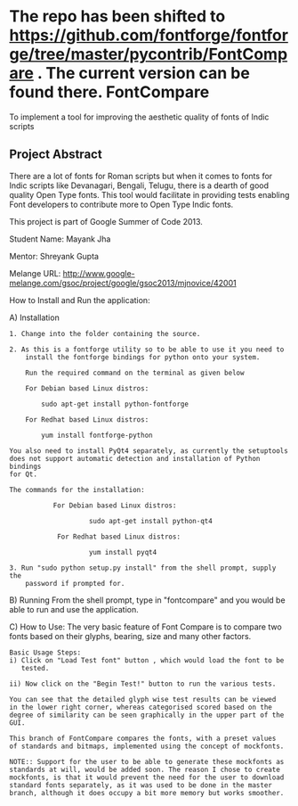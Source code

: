 The repo has been shifted to https://github.com/fontforge/fontforge/tree/master/pycontrib/FontCompare .
The current version can be found there.
FontCompare
===========

To implement a tool for improving the aesthetic quality of fonts of Indic scripts

Project Abstract
----------------

There are a lot of fonts for Roman scripts but when it comes to fonts for Indic scripts like Devanagari, Bengali, Telugu, there is a dearth of good quality Open Type fonts. This tool would facilitate in providing tests enabling Font developers to contribute more to Open Type Indic fonts.

This project is part of Google Summer of Code 2013.

Student Name: Mayank Jha

Mentor: Shreyank Gupta

Melange URL: http://www.google-melange.com/gsoc/project/google/gsoc2013/mjnovice/42001

How to Install and Run the application: 

A) Installation

    1. Change into the folder containing the source. 

    2. As this is a fontforge utility so to be able to use it you need to
		install the fontforge bindings for python onto your system.
		
		Run the required command on the terminal as given below
		
		For Debian based Linux distros:

			sudo apt-get install python-fontforge
		
		For Redhat based Linux distros:

			yum install fontforge-python

	You also need to install PyQt4 separately, as currently the setuptools
	does not support automatic detection and installation of Python bindings
	for Qt.

	The commands for the installation:
		
               For Debian based Linux distros:

                        sudo apt-get install python-qt4

                For Redhat based Linux distros:

                        yum install pyqt4

    3. Run "sudo python setup.py install" from the shell prompt, supply the 
        password if prompted for.

B) Running
    From the shell prompt, type in "fontcompare" and you would be able to
    run and use the application. 

C) How to Use:
    The very basic feature of Font Compare is to compare two fonts based 
    on their glyphs, bearing, size and many other factors.
    
    Basic Usage Steps:
    i) Click on "Load Test font" button , which would load the font to be
       tested.

    ii) Now click on the "Begin Test!" button to run the various tests.
    
    You can see that the detailed glyph wise test results can be viewed 
    in the lower right corner, whereas categorised scored based on the
    degree of similarity can be seen graphically in the upper part of the 
    GUI.

    This branch of FontCompare compares the fonts, with a preset values
    of standards and bitmaps, implemented using the concept of mockfonts.

    NOTE:: Support for the user to be able to generate these mockfonts as 
    standards at will, would be added soon. The reason I chose to create
    mockfonts, is that it would prevent the need for the user to download 
    standard fonts separately, as it was used to be done in the master 
    branch, although it does occupy a bit more memory but works smoother.
